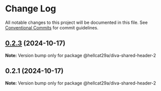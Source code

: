 # Change Log

All notable changes to this project will be documented in this file.
See [Conventional Commits](https://conventionalcommits.org) for commit guidelines.

## [0.2.3](https://github.com/hellcat29A/diva-header-test/compare/@hellcat29a/diva-shared-header-2@0.2.1...@hellcat29a/diva-shared-header-2@0.2.3) (2024-10-17)

**Note:** Version bump only for package @hellcat29a/diva-shared-header-2






## 0.2.1 (2024-10-17)

**Note:** Version bump only for package @hellcat29a/diva-shared-header-2
